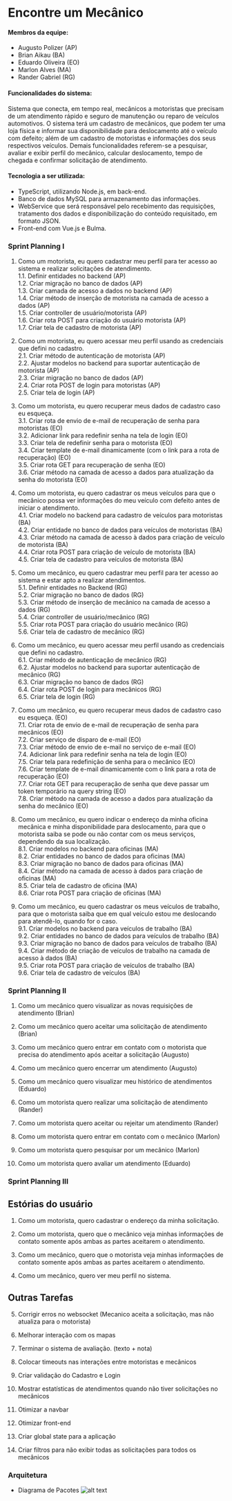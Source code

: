 # Encontre um Mecânico

#### Membros da equipe:
- Augusto Polizer (AP)
- Brian Aikau (BA)
- Eduardo Oliveira (EO)
- Marlon Alves (MA)
- Rander Gabriel (RG)

#### Funcionalidades do sistema:
Sistema que conecta, em tempo real, mecânicos a motoristas que precisam de um atendimento rápido e seguro de manutenção ou reparo de veículos automotivos. O sistema terá um cadastro de mecânicos, que podem ter uma loja física e informar sua disponibilidade para deslocamento até o veículo com defeito; além de um cadastro de motoristas e informações dos seus respectivos veículos. Demais funcionalidades referem-se a pesquisar, avaliar e exibir perfil do mecânico, calcular deslocamento, tempo de chegada e confirmar solicitação de atendimento.

#### Tecnologia a ser utilizada:
- TypeScript, utilizando Node.js, em back-end.
- Banco de dados MySQL para armazenamento das informações. 
- WebService que será responsável pelo recebimento das requisições, tratamento dos dados e disponibilização do conteúdo requisitado, em formato JSON.
- Front-end com Vue.js e Bulma.

### Sprint Planning I

1. Como um motorista, eu quero cadastrar meu perfil para ter acesso ao sistema e realizar solicitações de atendimento.<br>
1.1. Definir entidades no backend (AP) <br> 
1.2. Criar migração no banco de dados (AP) <br> 
1.3. Criar camada de acesso a dados no backend (AP) <br>
1.4. Criar método de inserção de motorista na camada de acesso a dados (AP)<br> 
1.5. Criar controller de usuário/motorista (AP) <br> 
1.6. Criar rota POST para criação do usuário motorista (AP) <br> 
1.7. Criar tela de cadastro de motorista (AP) <br> 

2. Como um motorista, eu quero acessar meu perfil usando as credenciais que defini no cadastro.<br>
2.1. Criar método de autenticação de motorista (AP) <br> 
2.2. Ajustar modelos no backend para suportar autenticação de motorista (AP) <br> 
2.3. Criar migração no banco de dados (AP) <br>
2.4. Criar rota POST de login para motoristas (AP)<br>
2.5. Criar tela de login (AP) <br> 

3. Como um motorista, eu quero recuperar meus dados de cadastro caso eu esqueça. <br>
3.1. Criar rota de envio de e-mail de recuperação de senha para motoristas (EO)<br>
3.2. Adicionar link para redefinir senha na tela de login (EO)<br>
3.3. Criar tela de redefinir senha para o motorista (EO)<br>
3.4. Criar template de e-mail dinamicamente (com o link para a rota de recuperação) (EO)<br>
3.5. Criar rota GET para recuperação de senha (EO)<br>
3.6. Criar método na camada de acesso a dados para atualização da senha do motorista (EO)<br>

4. Como um motorista, eu quero cadastrar os meus veículos para que o mecânico possa ver informações do meu veículo com defeito antes de iniciar o atendimento.<br>
4.1. Criar modelo no backend para cadastro de veículos para motoristas (BA)<br>
4.2. Criar entidade no banco de dados para veículos de motoristas (BA) <br>
4.3. Criar método na camada de acesso à dados para criação de veículo de motorista (BA) <br>
4.4. Criar rota POST para criação de veículo de motorista (BA) <br>
4.5. Criar tela de cadastro para veículos de motorista (BA) <br>

5. Como um mecânico, eu quero cadastrar meu perfil para ter acesso ao sistema e estar apto a realizar atendimentos.<br>
5.1. Definir entidades no Backend (RG) <br>
5.2. Criar migração no banco de dados (RG) <br>
5.3. Criar método de inserção de mecânico na camada de acesso a dados (RG) <br>
5.4. Criar controller de usuário/mecânico (RG) <br>
5.5. Criar rota POST para criação do usuário mecânico (RG) <br>
5.6. Criar tela de cadastro de mecânico (RG)<br>

6. Como um mecânico, eu quero acessar meu perfil usando as credenciais que defini no cadastro. <br>
6.1. Criar método de autenticação de mecânico (RG) <br>
6.2. Ajustar modelos no backend para suportar autenticação de mecânico (RG) <br>
6.3. Criar migração no banco de dados (RG) <br>
6.4. Criar rota POST de login para mecânicos (RG) <br>
6.5. Criar tela de login (RG)<br>

7. Como um mecânico, eu quero recuperar meus dados de cadastro caso eu esqueça. (EO)<br>
7.1. Criar rota de envio de e-mail de recuperação de senha para mecânicos (EO)<br>
7.2. Criar serviço de disparo de e-mail (EO)<br>
7.3. Criar método de envio de e-mail no serviço de e-mail (EO)<br>
7.4. Adicionar link para redefinir senha na tela de login (EO)<br>
7.5. Criar tela para redefinição de senha para o mecânico (EO)<br>
7.6. Criar template de e-mail dinamicamente com o link para a rota de recuperação (EO)<br>
7.7. Criar rota GET para recuperação de senha que deve passar um token temporário na query string (EO)<br>
7.8. Criar método na camada de acesso a dados para atualização da senha do mecânico (EO) <br>

8. Como um mecânico, eu quero indicar o endereço da minha oficina mecânica e minha disponibilidade para deslocamento, para que o motorista saiba se pode ou não contar com os meus serviços, dependendo da sua localização.<br>
8.1. Criar modelos no backend para oficinas (MA)<br>
8.2. Criar entidades no banco de dados para oficinas (MA)<br>
8.3. Criar migração no banco de dados para oficinas (MA)<br>
8.4. Criar método na camada de acesso à dados para criação de oficinas  (MA)<br>
8.5. Criar tela de cadastro de oficina  (MA)<br>
8.6. Criar rota POST para criação de oficinas (MA)<br>

9. Como um mecânico, eu quero cadastrar os meus veículos de trabalho, para que o motorista saiba que em qual veículo estou me deslocando para atendê-lo, quando for o caso. <br>
9.1. Criar modelos no backend para veículos de trabalho (BA) <br>
9.2. Criar entidades no banco de dados para veículos de trabalho (BA) <br>
9.3. Criar migração no banco de dados para veículos de trabalho (BA) <br>
9.4. Criar método de criação de veículos de trabalho na camada de acesso à dados (BA) <br>
9.5. Criar rota POST para criação de veículos de trabalho (BA) <br>
9.6. Criar tela de cadastro de veículos (BA)<br>


### Sprint Planning II

1. Como um mecânico quero visualizar as novas requisições de atendimento (Brian)

2. Como um mecânico quero aceitar uma solicitação de atendimento (Brian)

3. Como um mecânico quero entrar em contato com o motorista que precisa do atendimento após aceitar a solicitação (Augusto)

4. Como um mecânico quero encerrar um atendimento (Augusto)

5. Como um mecânico quero visualizar meu histórico de atendimentos (Eduardo)

6. Como um motorista quero realizar uma solicitação de atendimento (Rander)

7. Como um motorista quero aceitar ou rejeitar um atendimento (Rander)

8. Como um motorista quero entrar em contato com o mecânico (Marlon)

9. Como um motorista quero pesquisar por um mecânico (Marlon)

10. Como um motorista quero avaliar um atendimento (Eduardo)

### Sprint Planning III

## Estórias do usuário
1. Como um motorista, quero cadastrar o endereço da minha solicitação.

2. Como um motorista, quero que o mecânico veja minhas informações de contato somente após ambas as partes aceitarem o atendimento.

3. Como um mecânico, quero que o motorista veja minhas informações de contato somente após ambas as partes aceitarem o atendimento.

4. Como um mecânico, quero ver meu perfil no sistema.

## Outras Tarefas
5. Corrigir erros no websocket (Mecanico aceita a solicitação, mas não atualiza para o motorista)

6. Melhorar interação com os mapas

7. Terminar o sistema de avaliação. (texto + nota)

8. Colocar timeouts nas interações entre motoristas e mecânicos

9. Criar validação do Cadastro e Login

10. Mostrar estatísticas de atendimentos quando não tiver solicitações no mecânicos

11. Otimizar a navbar

12. Otimizar front-end

13. Criar global state para a aplicação

14. Criar filtros para não exibir todas as solicitações para todos os mecânicos


### Arquitetura
- Diagrama de Pacotes
![alt text](https://uploaddeimagens.com.br/images/002/536/543/full/DiagramadePacotesArquitetura.png)
